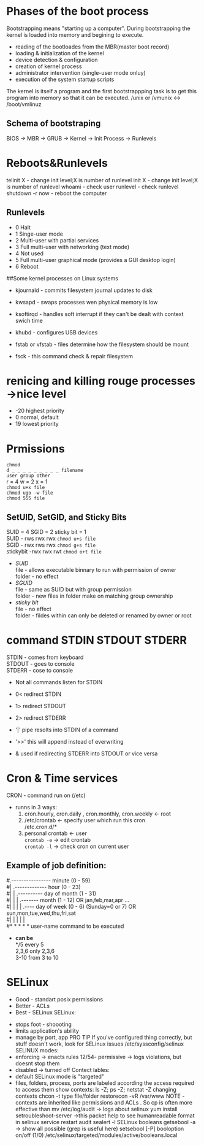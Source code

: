 
# Phases of the boot process
Bootstrapping  means "starting up a computer". During bootstrapping the kernel is loaded into memory and begining to execute.
- reading of the bootloades from the MBR(master boot record)
- loading & initialization of the kernel
- device detection & configuration
- creation of kernel process
- administrator intervention (single-user mode onluy)
- execution of the system startup scripts

The kernel is itself a program and the first bootstrappping task is to get this program into memory so that it can be executed.
/unix or /vmunix <-> /boot/vmlinuz

## Schema of bootstraping
 BIOS -> MBR -> GRUB -> Kernel -> Init Process -> Runlevels
 
# Reboots&Runlevels
 telinit X - change init level;X is number of runlevel 
 init X - change init level;X is number of runlevel
 whoami - check user 
 runlevel - check runlevel
 shutdown -r now - reboot the computer

## Runlevels
- 0 Halt
- 1 Singe-user mode
- 2 Multi-user with partial services
- 3 Full multi-user with networking (text mode)
- 4 Not used
- 5 Full multi-user graphical mode (provides a GUI desktop login)
- 6 Reboot

##Some kernel processes on Linux systems
- kjournald - commits filesystem journal updates to disk
- kwsapd - swaps processes wen physical memory is low
- ksoftirqd - handles soft interrupt if they can't be dealt with context swich time
- khubd - configures USB devices

- fstab or vfstab - files determine how the filesystem should be mount
- fsck - this command check & repair filesystem


# renicing and killing rouge processes ->nice level
* -20 highest priority
* 0 normal, default
* 19 lowest priority

# Prmissions
```chmod```<br />
```d _ _ _ _ _ _ _ _ _ filename ```<br />
```user group other```<br />
r = 4   w = 2  x = 1 <br />
```chmod u+x file``` <br />
```chmod ugo -w file``` <br />
```chmod 555 file``` <br />

## SetUID, SetGID, and Sticky Bits
SUID = 4 SGID = 2 sticky bit = 1 <br />
SUID - rws rwx rwx ```chmod u+s file```<br />
SGID - rwx rws rwx ```chmod g+s file```<br />
stickybit -rwx rwx rwt ```chmod o+t file```<br />


* *SUID*<br />
file - allows executable binnary to run with permission of owner<br />
folder - no effect<br />
* *SGUID*<br />
file - same as SUID but with group permission<br />
folder - new files in folder make on matching group ownership<br />
* *sticky bit*<br />
file - no effect<br />
folder - fildes within can only be deleted or renamed by owner or root<br />

# command **STDIN STDOUT STDERR**
STDIN - comes from keyboard<br />
STDOUT - goes to console<br />
STDERR - cose to console<br />

* Not all commands listen for STDIN

* 0< redirect STDIN <br />
* 1> redirect STDOUT <br />
* 2> redirect STDERR <br />
* '|' pipe resolts into STDIN of a command <br />
* '>>' this will append instead of everwriting <br />
* & used if redirecting STDERR into STDOUT or vice versa <br />

# Cron & Time services <br />
CRON - command run on (/etc)
* runns in 3 ways:<br />
	1. cron.hourly, cron.daily , cron.monthly, cron.weekly <- root<br />
	2. /etc/crontab <- specify user which run this cron<br />
		/etc.cron.d/*<br />
	3. personal crontab <- user<br />
```crontab -e``` -> edit crontab<br />
```crontab -l``` -> check cron on current user<br />

## Example of job definition:<br />
#.---------------- minute (0 - 59)<br />
#| .------------- hour (0 - 23)<br />
#| | .---------- day of month (1 - 31)<br />
#| | | .------- month (1 - 12) OR jan,feb,mar,apr ...<br />
#| | | | .---- day of week (0 - 6) (Sunday=0 or 7) OR sun,mon,tue,wed,thu,fri,sat<br />
#| | | | |<br />
#* * * * * user-name command to be executed<br />

* **can be**<br />
*/5 every 5<br />
2,3,6 only 2,3,6<br />
3-10 from 3 to 10<br />

# SELinux
* Good - standart posix permissions
* Better - ACLs
* Best - SELinux
SELinux:
- stops foot - shoooting
- limits application's ability
- manage by port, app
PRO TIP
If you've configured thing correctly, but stuff doesn't work, look for SELinux issues
/etc/syssconfig/selinux
SELINUX modes:
- enforcing -> enacts rules
12/54- permissive -> logs violations, but doesnt stop them
- disabled -> turned off
Contect lables:
- default SELinux mode is "targeted"
- files, folders, process, ports are labeled according the access required to access them
show contexts: ls -Z; ps -Z; netstat -Z
changing contexts
chcon -t type file/folder
restorecon -vR /var/www
NOTE - contexts are inherited like permissions and ACLs . So cp is often more effective than mv
/etc/log/audit -> logs about selinux
yum install setroubleshoot-server ->this packet help to see humanreadable format in selinux
service restart audit
sealert -l
SELinux booleans
getsebool -a -> show all possible (grep is useful here)
setsebool [-P] booloption on/off (1/0)
/etc/selinux/targeted/modules/active/booleans.local